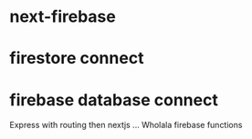 # next-firebase

# firestore connect

# firebase database connect

Express with routing then nextjs ... Wholala firebase functions

<!-- ` <link rel="application/vnd.ms-fontobject" href="https://cdn.jsdelivr.net/npm/bootstrap-sass@3.3.7/assets/fonts/bootstrap/glyphicons-halflings-regular.eot"/>
<link rel="image/svg+xml" href="https://cdn.jsdelivr.net/npm/bootstrap-sass@3.3.7/assets/fonts/bootstrap/glyphicons-halflings-regular.svg"/>
<link rel="font/ttf" href="https://cdn.jsdelivr.net/npm/bootstrap-sass@3.3.7/assets/fonts/bootstrap/glyphicons-halflings-regular.ttf"/><link rel="font/woff" href="https://cdn.jsdelivr.net/npm/bootstrap-sass@3.3.7/assets/fonts/bootstrap/glyphicons-halflings-regular.woff"/><link rel="font/woff2" href="https://cdn.jsdelivr.net/npm/bootstrap-sass@3.3.7/assets/fonts/bootstrap/glyphicons-halflings-regular.woff2"></link>` -->